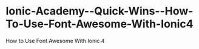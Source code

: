 # Ionic-Academy--Quick-Wins--How-To-Use-Font-Awesome-With-Ionic4
How to Use Font Awesome With Ionic 4
